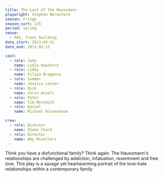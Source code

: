 ```yaml
---
title: The Last of the Haussmans
playwright: Stephen Beresford
season: Fringe
season_sort: 225
period: Spring
venue:
  - PAS, Trent Building
date_start: 2013-03-11
date_end: 2013-03-12

cast:
  - role: Judy
    name: Lydia Hawthorn
  - role: Libby
    name: Filipa Braganca
  - role: Summer
    name: Jessica Lester
  - role: Nick
    name: Chris Ansell
  - role: Peter
    name: Tim Meredith
  - role: Daniel
    name: Michael Nissenbaum

crew:
  - role: Director
    name: Shane Chard
  - role: Director
    name: Amy Mcwalters
---
```


Think you have a disfunctional family? Think again. The Haussmann's relationships are challenged by addiction, infatuation, resentment and free love. This play is a savage yet heartwarming portrait of the love-hate relationships within a contemporary family

